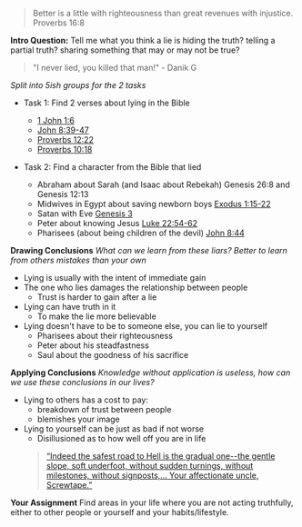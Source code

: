 
> Better is a little with righteousness than great revenues with injustice.
> Proverbs 16:8

**Intro Question:**
Tell me what you think a lie is
	hiding the truth?
	telling a partial truth?
	sharing something that may or may not be true?

> "I never lied, you killed that man!" - Danik G

*Split into 5ish groups for the 2 tasks*
- Task 1: Find 2 verses about lying in the Bible
	- [1 John 1:6](https://dailyverses.net/1-john/1/6)
	- [John 8:39-47](https://www.biblegateway.com/passage/?search=John+8%3A39-47&version=ESV)
	- [Proverbs 12:22](https://www.biblegateway.com/passage/?search=proverbs+12%3A22&version=ESV)
	- [Proverbs 10:18](https://www.biblestudytools.com/proverbs/10-18.html)
 
- Task 2: Find a character from the Bible that lied
	- Abraham about Sarah (and Isaac about Rebekah) Genesis 26:8 and Genesis 12:13
	- Midwives in Egypt about saving newborn boys [Exodus 1:15-22](https://www.biblegateway.com/passage/?search=Exodus+1%3A15-22&version=ESV)
	- Satan with Eve [Genesis 3](https://www.biblegateway.com/passage/?search=Genesis%203&version=NIV)
	- Peter about knowing Jesus [Luke 22:54-62](https://www.google.com/url?sa=t&rct=j&q=&esrc=s&source=web&cd=&cad=rja&uact=8&ved=2ahUKEwjcv_uK7tGDAxVURjABHa5tDPUQFnoECA4QAQ&url=https%3A%2F%2Fwww.biblegateway.com%2Fpassage%2F%3Fsearch%3DLuke%252022%253A54-62%26version%3DESV&usg=AOvVaw2k2TolJKujpbKKSYdU5PgL&opi=89978449)
	- Pharisees (about being children of the devil) [John 8:44](https://www.biblegateway.com/passage/?search=John%208&version=NIV)

**Drawing Conclusions**
*What can we learn from these liars? Better to learn from others mistakes than your own*
- Lying is usually with the intent of immediate gain  
- The one who lies damages the relationship between people 
	- Trust is harder to gain after a lie
- Lying can have truth in it
	- To make the lie more believable
 - Lying doesn't have to be to someone else, you can lie to yourself
	 - Pharisees about their righteousness
	 - Peter about his steadfastness
	 - Saul about the goodness of his sacrifice

**Applying Conclusions**
*Knowledge without application is useless, how can we use these conclusions in our lives?*
- Lying to others has a cost to pay:
	- breakdown of trust between people
	- blemishes your image
 - Lying to yourself can be just as bad if not worse
	 - Disillusioned as to how well off you are in life
	  > [“Indeed the safest road to Hell is the gradual one--the gentle slope, soft underfoot, without sudden turnings, without milestones, without signposts,... Your affectionate uncle, Screwtape.”](https://www.goodreads.com/quotes/23403-indeed-the-safest-road-to-hell-is-the-gradual-one--the)
   
 **Your Assignment**
 Find areas in your life where you are not acting truthfully, either to other people or yourself and your habits/lifestyle.

